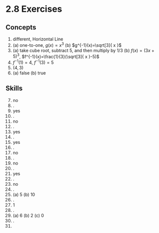 # 2.8 Exercises

## Concepts

1. different, Horizontal Line
2. (a) one-to-one, $g(x)=x^3$ (b) $g^{-1}(x)=\sqrt[3]{ x }$
3. (a) take cube root, subtract 5, and then multiply by 1/3 (b) $f(x)=(3x+5)^3$, $f^{-1}(x)=\frac{1}{3}(\sqrt[3]{ x }-5)$
4. $f^{-1}(1)=4$, $f^{-1}(3)=5$
5. $(4,3)$
6. (a) false (b) true

## Skills

7. no
8. .
9. yes
10. .
11. no
12. .
13. yes
14. .
15. yes
16. .
17. no
18. .
19. no
20. .
21. yes
22. .
23. no
24. .
25. (a) $5$ (b) $10$
26. .
27. $1$
28. .
29. (a) $6$ (b) $2$ (c) $0$
30. .
31. 



